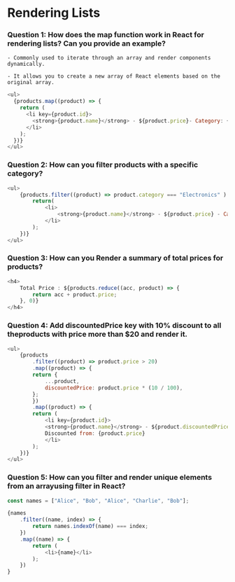 # Rendering Lists

### Question 1: How does the map function work in React for rendering lists? Can you provide an example?

    - Commonly used to iterate through an array and render components dynamically.

    - It allows you to create a new array of React elements based on the original array.

```javascript
<ul>
  {products.map((product) => {
    return (
      <li key={product.id}>
        <strong>{product.name}</strong> - ${product.price}- Category: {product.category}
      </li>
    );
  })}
</ul>
```

### Question 2: How can you filter products with a specific category?

```javascript
<ul>
    {products.filter((product) => product.category === "Electronics" ).map((product) => {
        return(
            <li>
                <strong>{product.name}</strong> - ${product.price} - Category: {product.category}
            </li>
        );
    })}
</ul>
```

### Question 3: How can you Render a summary of total prices for products?

```javascript
<h4>
    Total Price : ${products.reduce((acc, product) => {
        return acc + product.price;
    }, 0)}
</h4>
```

### Question 4: Add discountedPrice key with 10% discount to all theproducts with price more than $20 and render it.

```javascript
<ul>
    {products
        .filter((product) => product.price > 20)
        .map((product) => {
        return {
            ...product,
            discountedPrice: product.price * (10 / 100),
        };
        })
        .map((product) => {
        return (
            <li key={product.id}>
            <strong>{product.name}</strong> - ${product.discountedPrice} -
            Discounted from: {product.price}
            </li>
        );
    })}
</ul>
```

### Question 5: How can you filter and render unique elements from an arrayusing filter in React?

```javascript
const names = ["Alice", "Bob", "Alice", "Charlie", "Bob"];

{names
    .filter((name, index) => {
        return names.indexOf(name) === index;
    })
    .map((name) => {
        return (
            <li>{name}</li>
        );
    })
}
```